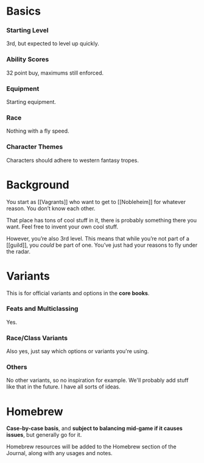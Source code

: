 
# Basics

### Starting Level
3rd, but expected to level up quickly.

### Ability Scores
32 point buy, maximums still enforced.

### Equipment
Starting equipment.

### Race
Nothing with a fly speed.

### Character Themes
Characters should adhere to western fantasy tropes.

# Background
You start as [[Vagrants]] who want to get to [[Nobleheim]] for whatever reason. You don’t know each other.

That place has tons of cool stuff in it, there is probably something there you want. Feel free to invent your own cool stuff.

However, you’re also 3rd level. This means that while you’re not part of a [[guild]], you *could* be part of one. You’ve just had your reasons to fly under the radar.

# Variants
This is for official variants and options in the **core books**.

### Feats and Multiclassing
Yes.

### Race/Class Variants
Also yes, just say which options or variants you're using.

### Others
No other variants, so no inspiration for example. We'll probably add stuff like that in the future. I have all sorts of ideas.

# Homebrew
**Case-by-case basis**, and **subject to balancing mid-game if it causes issues**, but generally go for it.

Homebrew resources will be added to the Homebrew section of the Journal, along with any usages and notes.

